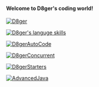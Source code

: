 #### Welcome to D8ger's coding world!

[![D8ger](https://github-readme-stats.vercel.app/api?username=caofanCPU&show_icons=true&theme=tokyonight)](http://www.debuggerpowerzcy.top/home/2020/03/14/D8gerAutoCode%E6%8F%92%E4%BB%B6%E4%BD%BF%E7%94%A8%E6%8C%87%E5%8D%97/)

[![D8ger's languge skills](https://github-readme-stats.vercel.app/api/top-langs/?username=caofanCPU&layout=compact)](https://github.com/caofanCPU/DebuggerBoot)

[![D8gerAutoCode](https://github-readme-stats.vercel.app/api/pin/?username=caofanCPU&show_owner=true&repo=D8gerAutoCode)](https://github.com/caofanCPU/D8gerAutoCode)

[![D8gerConcurrent](https://github-readme-stats.vercel.app/api/pin/?username=caofanCPU&show_owner=true&repo=D8gerConcurrent)](https://github.com/caofanCPU/D8gerConcurrent)

[![D8gerStarters](https://github-readme-stats.vercel.app/api/pin/?username=caofanCPU&show_owner=true&repo=D8gerStarters)](https://github.com/caofanCPU/D8gerStarters)

[![AdvancedJava](https://github-readme-stats.vercel.app/api/pin/?username=caofanCPU&show_owner=true&repo=advanced-java)](https://github.com/caofanCPU/advanced-java)
